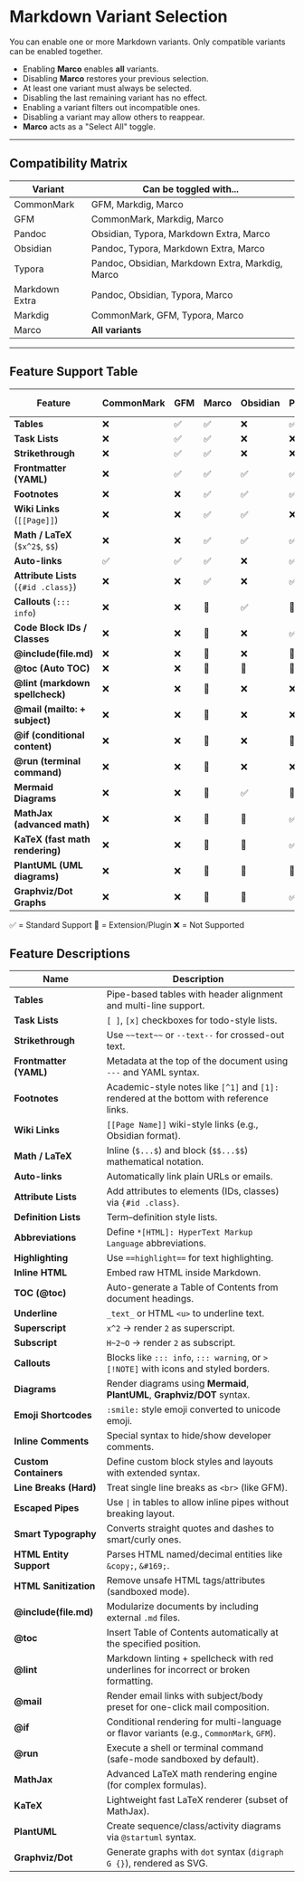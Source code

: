 # Markdown Variant Selection
You can enable one or more Markdown variants. Only compatible variants can be enabled together.

- Enabling **Marco** enables **all** variants.
- Disabling **Marco** restores your previous selection.
- At least one variant must always be selected.
- Disabling the last remaining variant has no effect.
- Enabling a variant filters out incompatible ones.
- Disabling a variant may allow others to reappear.
- **Marco** acts as a "Select All" toggle.

---

## Compatibility Matrix

| Variant         | Can be toggled with...                                     |
|----------------|------------------------------------------------------------|
| CommonMark      | GFM, Markdig, Marco                                        |
| GFM             | CommonMark, Markdig, Marco                                 |
| Pandoc          | Obsidian, Typora, Markdown Extra, Marco                    |
| Obsidian        | Pandoc, Typora, Markdown Extra, Marco                      |
| Typora          | Pandoc, Obsidian, Markdown Extra, Markdig, Marco           |
| Markdown Extra  | Pandoc, Obsidian, Typora, Marco                            |
| Markdig         | CommonMark, GFM, Typora, Marco                             |
| Marco           | **All variants**                                           |

---

## Feature Support Table

| Feature                              | CommonMark | GFM | Marco | Obsidian | Pandoc | Typora | Markdown Extra | Markdig |
| ------------------------------------ | ---------- | --- | ----- | -------- | ------ | ------ | -------------- | ------- |
| **Tables**                           | ❌          | ✅   | ✅     | ❌        | ✅      | ✅      | ✅              | ✅       |
| **Task Lists**                       | ❌          | ✅   | ✅     | ❌        | ❌      | ✅      | ❌              | ✅       |
| **Strikethrough**                    | ❌          | ✅   | ✅     | ❌        | ❌      | ✅      | ❌              | ✅       |
| **Frontmatter (YAML)**               | ❌          | ✅   | ✅     | ✅        | ✅      | ✅      | ✅              | ✅       |
| **Footnotes**                        | ❌          | ❌   | ✅     | ✅        | ✅      | ✅      | ✅              | ✅       |
| **Wiki Links** (`[[Page]]`)          | ❌          | ❌   | ✅     | ✅        | ❌      | ❌      | ❌              | ❌       |
| **Math / LaTeX** (`$x^2$`, `$$`)     | ❌          | ❌   | ✅     | ✅        | ✅      | ✅      | ❌              | ✅       |
| **Auto-links**                       | ✅          | ✅   | ✅     | ❌        | ✅      | ✅      | ✅              | ✅       |
| **Attribute Lists** (`{#id .class}`) | ❌          | ❌   | ✅     | ❌        | ✅      | ✅      | ✅              | ✅       |
| **Callouts** (`::: info`)            | ❌          | ❌   | 🧩    | ✅        | 🧩     | ✅      | ❌              | 🧩      |
| **Code Block IDs / Classes**         | ❌          | ❌   | 🧩    | ❌        | ✅      | ✅      | ✅              | ✅       |
| **@include(file.md)**                | ❌          | ❌   | 🧩    | ❌        | 🧩     | ❌      | ❌              | 🧩      |
| **@toc (Auto TOC)**                  | ❌          | ❌   | 🧩    | 🧩       | 🧩     | 🧩     | ❌              | 🧩      |
| **@lint (markdown spellcheck)**      | ❌          | ❌   | 🧩    | ❌        | ❌      | 🧩     | ❌              | ❌       |
| **@mail (mailto: + subject)**        | ❌          | ❌   | 🧩    | ❌        | ❌      | ❌      | ❌              | ❌       |
| **@if (conditional content)**        | ❌          | ❌   | 🧩    | ❌        | 🧩     | ❌      | ❌              | ❌       |
| **@run (terminal command)**          | ❌          | ❌   | 🧩    | ❌        | ❌      | ❌      | ❌              | ❌       |
| **Mermaid Diagrams**                 | ❌          | ❌   | 🧩    | ✅        | 🧩     | ✅      | ❌              | 🧩      |
| **MathJax (advanced math)**          | ❌          | ❌   | 🧩    | 🧩       | ✅      | ✅      | ❌              | ✅       |
| **KaTeX (fast math rendering)**      | ❌          | ❌   | 🧩    | 🧩       | ✅      | ✅      | ❌              | ✅       |
| **PlantUML (UML diagrams)**          | ❌          | ❌   | 🧩    | 🧩       | 🧩     | ❌      | ❌              | 🧩      |
| **Graphviz/Dot Graphs**              | ❌          | ❌   | 🧩    | 🧩       | ✅      | ❌      | ❌              | 🧩      |

✅ = Standard Support
🧩 = Extension/Plugin
❌ = Not Supported

## Feature Descriptions

| Name                | Description                                                                          |
| ------------------- | ------------------------------------------------------------------------------------ |
| **Tables**              | Pipe-based tables with header alignment and multi-line support.                          |
| **Task Lists**          | `[ ]`, `[x]` checkboxes for todo-style lists.                                            |
| **Strikethrough**       | Use `~~text~~` or `--text--` for crossed-out text.                                       |
| **Frontmatter (YAML)**  | Metadata at the top of the document using `---` and YAML syntax.                         |
| **Footnotes**           | Academic-style notes like `[^1]` and `[1]:` rendered at the bottom with reference links. |
| **Wiki Links**          | `[[Page Name]]` wiki-style links (e.g., Obsidian format).                                |
| **Math / LaTeX**        | Inline (`$...$`) and block (`$$...$$`) mathematical notation.                            |
| **Auto-links**          | Automatically link plain URLs or emails.                                                 |
| **Attribute Lists**     | Add attributes to elements (IDs, classes) via `{#id .class}`.                            |
| **Definition Lists**    | Term–definition style lists.                                                             |
| **Abbreviations**       | Define `*[HTML]: HyperText Markup Language` abbreviations.                               |
| **Highlighting**        | Use `==highlight==` for text highlighting.                                               |
| **Inline HTML**         | Embed raw HTML inside Markdown.                                                          |
| **TOC (@toc)**          | Auto-generate a Table of Contents from document headings.                                |
| **Underline**           | `_text_` or HTML `<u>` to underline text.                                                |
| **Superscript**         | `x^2` → render `2` as superscript.                                                       |
| **Subscript**           | `H~2~O` → render `2` as subscript.                                                       |
| **Callouts**            | Blocks like `::: info`, `::: warning`, or `> [!NOTE]` with icons and styled borders.     |
| **Diagrams**            | Render diagrams using **Mermaid**, **PlantUML**, **Graphviz/DOT** syntax.                |
| **Emoji Shortcodes**    | `:smile:` style emoji converted to unicode emoji.                                        |
| **Inline Comments**     | Special syntax to hide/show developer comments.                                          |
| **Custom Containers**   | Define custom block styles and layouts with extended syntax.                             |
| **Line Breaks (Hard)**  | Treat single line breaks as `<br>` (like GFM).                                           |
| **Escaped Pipes**       | Use `\|` in tables to allow inline pipes without breaking layout.                        |
| **Smart Typography**    | Converts straight quotes and dashes to smart/curly ones.                                 |
| **HTML Entity Support** | Parses HTML named/decimal entities like `&copy;`, `&#169;`.                              |
| **HTML Sanitization**   | Remove unsafe HTML tags/attributes (sandboxed mode).                                     |
| **@include(file.md)** | Modularize documents by including external `.md` files.                                  |
| **@toc**              | Insert Table of Contents automatically at the specified position.                        |
| **@lint**             | Markdown linting + spellcheck with red underlines for incorrect or broken formatting.    |
| **@mail**             | Render email links with subject/body preset for one-click mail composition.              |
| **@if**               | Conditional rendering for multi-language or flavor variants (e.g., `CommonMark`, `GFM`). |
| **@run**              | Execute a shell or terminal command (safe-mode sandboxed by default).                    |
| **MathJax**           | Advanced LaTeX math rendering engine (for complex formulas).                             |
| **KaTeX**             | Lightweight fast LaTeX renderer (subset of MathJax).                                     |
| **PlantUML**          | Create sequence/class/activity diagrams via `@startuml` syntax.                          |
| **Graphviz/Dot**      | Generate graphs with `dot` syntax (`digraph G {}`), rendered as SVG.                     |